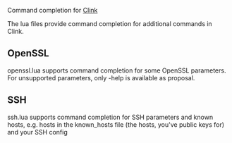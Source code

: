Command completion for [Clink](https://chrisant996.github.io/clink/)

The lua files provide command completion for additional commands in Clink.

## OpenSSL
openssl.lua supports command completion for some OpenSSL parameters. For unsupported parameters, only -help is available as proposal.

## SSH
ssh.lua supports command completion for SSH parameters and known hosts, e.g. hosts in the known_hosts file (the hosts, you've public keys for) and your SSH config